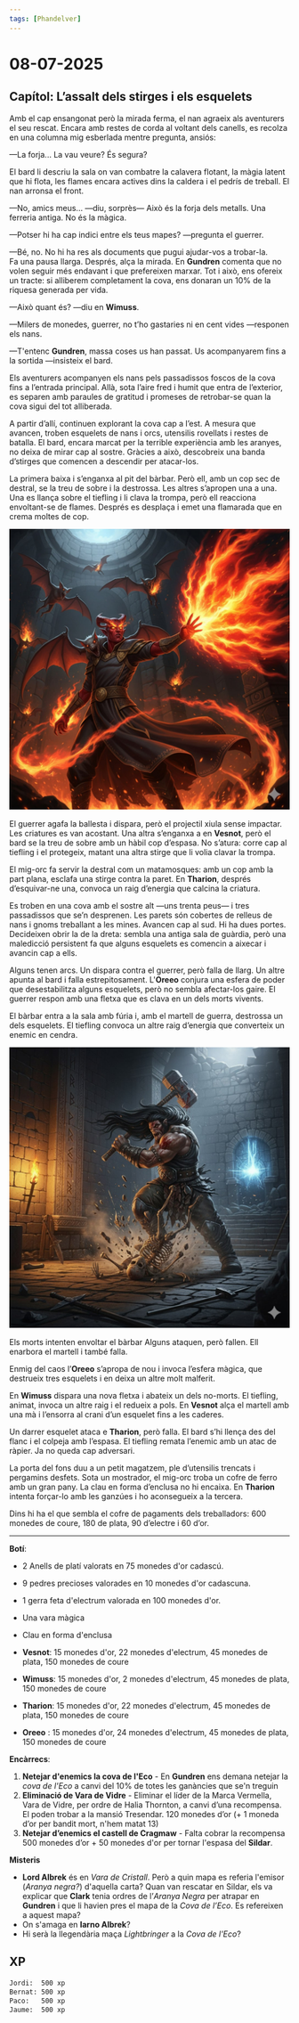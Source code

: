 ```yaml
---
tags: [Phandelver]
---
```


# 08-07-2025

## **Capítol: L’assalt dels stirges i els esquelets**

Amb el cap ensangonat però la mirada ferma, el nan agraeix als aventurers el seu rescat. Encara amb restes de corda al voltant dels canells, es recolza en una columna mig esberlada mentre pregunta, ansiós:

—La forja... La vau veure? És segura?

El bard li descriu la sala on van combatre la calavera flotant, la màgia latent que hi flota, les flames encara actives dins la caldera i el pedrís de treball. El nan arronsa el front.

—No, amics meus... —diu, sorprès— Això és la forja dels metalls. Una ferreria antiga. No és la màgica.

—Potser hi ha cap indici entre els teus mapes? —pregunta el guerrer.

—Bé, no. No hi ha res als documents que pugui ajudar-vos a trobar-la.  
Fa una pausa llarga. Després, alça la mirada. En **Gundren** comenta que no volen seguir més endavant i que prefereixen marxar. Tot i això, ens ofereix un tracte: si alliberem completament la cova, ens donaran un 10% de la riquesa generada per vida.

—Això quant és? —diu en **Wimuss**.

—Milers de monedes, guerrer, no t’ho gastaries ni en cent vides —responen els nans.

—T'entenc **Gundren**, massa coses us han passat. Us acompanyarem fins a la sortida —insisteix el bard.

Els aventurers acompanyen els nans pels passadissos foscos de la cova fins a l’entrada principal. Allà, sota l’aire fred i humit que entra de l’exterior, es separen amb paraules de gratitud i promeses de retrobar-se quan la cova sigui del tot alliberada.

A partir d’allí, continuen explorant la cova cap a l’est. A mesura que avancen, troben esquelets de nans i orcs, utensilis rovellats i restes de batalla. El bard, encara marcat per la terrible experiència amb les aranyes, no deixa de mirar cap al sostre. Gràcies a això, descobreix una banda d’stirges que comencen a descendir per atacar-los.

La primera baixa i s’enganxa al pit del bàrbar. Però ell, amb un cop sec de destral, se la treu de sobre i la destrossa. Les altres s’apropen una a una. Una es llança sobre el tiefling i li clava la trompa, però ell reacciona envoltant-se de flames. Després es desplaça i emet una flamarada que en crema moltes de cop.

![ThatrionStirges](/assets/ThatrionStirges.jpg)

El guerrer agafa la ballesta i dispara, però el projectil xiula sense impactar. Les criatures es van acostant. Una altra s’enganxa a en **Vesnot**, però el bard se la treu de sobre amb un hàbil cop d’espasa. No s’atura: corre cap al tiefling i el protegeix, matant una altra stirge que li volia clavar la trompa.

El mig-orc fa servir la destral com un matamosques: amb un cop amb la part plana, esclafa una stirge contra la paret. En **Tharion**, després d’esquivar-ne una, convoca un raig d’energia que calcina la criatura.

Es troben en una cova amb el sostre alt —uns trenta peus— i tres passadissos que se’n desprenen. Les parets són cobertes de relleus de nans i gnoms treballant a les mines. Avancen cap al sud. Hi ha dues portes. Decideixen obrir la de la dreta: sembla una antiga sala de guàrdia, però una maledicció persistent fa que alguns esquelets es comencin a aixecar i avancin cap a ells.

Alguns tenen arcs. Un dispara contra el guerrer, però falla de llarg. Un altre apunta al bard i falla estrepitosament. L'**Oreeo** conjura una esfera de poder que desestabilitza alguns esquelets, però no sembla afectar-los gaire. El guerrer respon amb una fletxa que es clava en un dels morts vivents.

El bàrbar entra a la sala amb fúria i, amb el martell de guerra, destrossa un dels esquelets. El tiefling convoca un altre raig d’energia que converteix un enemic en cendra.

![VesnotSkeleton](/assets/VesnotSkeleton.jpg)

Els morts intenten envoltar el bàrbar Alguns ataquen, però fallen. Ell enarbora el martell i també falla. 

Enmig del caos l’**Oreeo** s’apropa de nou i invoca l’esfera màgica, que destrueix tres esquelets i en deixa un altre molt malferit.

En **Wimuss** dispara una nova fletxa i abateix un dels no-morts. El tiefling, animat, invoca un altre raig i el redueix a pols. En **Vesnot** alça el martell amb una mà i l’ensorra al crani d’un esquelet fins a les caderes.

Un darrer esquelet ataca e **Tharion**, però falla. El bard s’hi llença des del flanc i el colpeja amb l’espasa. El tiefling remata l’enemic amb un atac de ràpier. Ja no queda cap adversari.

La porta del fons duu a un petit magatzem, ple d’utensilis trencats i pergamins desfets. Sota un mostrador, el mig-orc troba un cofre de ferro amb un gran pany. La clau en forma d’enclusa no hi encaixa. En **Tharion** intenta forçar-lo amb les ganzúes i ho aconsegueix a la tercera.

Dins hi ha el que sembla el cofre de pagaments dels treballadors: 600 monedes de coure, 180 de plata, 90 d’electre i 60 d’or.

---

**Botí**:

- 2 Anells de platí valorats en 75 monedes d'or cadascú.
- 9 pedres precioses valorades en 10 monedes d'or cadascuna.
- 1 gerra feta d'electrum valorada en 100 monedes d'or.
- Una vara màgica
- Clau en forma d'enclusa

- **Vesnot**: 15 monedes d'or, 22 monedes d'electrum, 45 monedes de plata, 150 monedes de coure
- **Wimuss**: 15 monedes d'or, 2 monedes d'electrum, 45 monedes de plata, 150 monedes de coure
- **Tharion**: 15 monedes d'or, 22 monedes d'electrum, 45 monedes de plata, 150 monedes de coure
- **Oreeo** : 15 monedes d'or, 24 monedes d'electrum, 45 monedes de plata, 150 monedes de coure

**Encàrrecs**:

1. **Netejar d'enemics la cova de l'Eco** \- En **Gundren** ens demana netejar la _cova de l'Eco_ a canvi del 10% de totes les ganàncies que se'n treguin
2. **Eliminació de Vara de Vidre** \- Eliminar el líder de la Marca Vermella, Vara de Vidre, per ordre de Halia Thornton, a canvi d’una recompensa. El poden trobar a la mansió Tresendar. 120 monedes d’or (+ 1 moneda d’or per bandit mort, n'hem matat 13)
3. **Netejar d’enemics el castell de Cragmaw** \- Falta cobrar la recompensa 500 monedes d’or + 50 monedes d'or per tornar l'espasa del **Sildar**.

**Misteris**

- **Lord Albrek** és en *Vara de Cristall*. Però a quin mapa es referia l'emisor (*Aranya negra?*) d'aquella carta? Quan van rescatar en Sildar, els va explicar que **Clark** tenia ordres de l’*Aranya Negra* per atrapar en **Gundren** i que li havien pres el mapa de la _Cova de l’Eco_. Es refereixen a aquest mapa?
- On s'amaga en **Iarno Albrek**?
- Hi serà la llegendària maça _Lightbringer_ a la _Cova de l'Eco_?

## XP

```
Jordi:  500 xp
Bernat: 500 xp
Paco:   500 xp
Jaume:  500 xp
```
